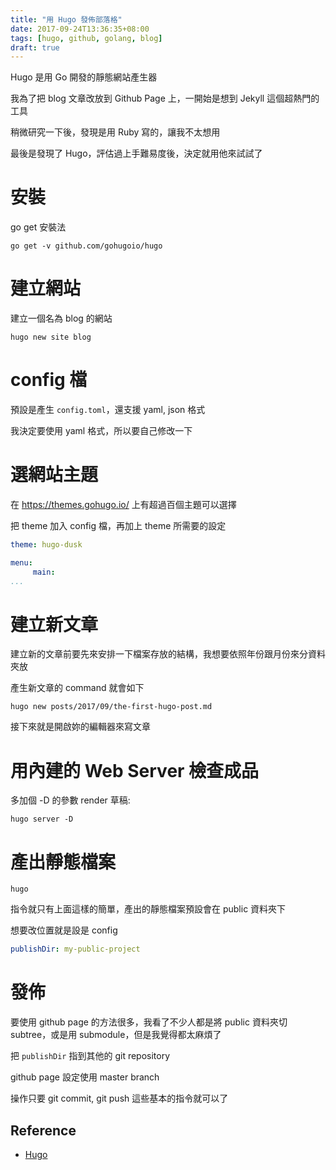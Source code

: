 ```yaml
---
title: "用 Hugo 發佈部落格"
date: 2017-09-24T13:36:35+08:00
tags: [hugo, github, golang, blog]
draft: true
---
```


Hugo 是用 Go 開發的靜態網站產生器

我為了把 blog 文章改放到 Github Page 上，一開始是想到 Jekyll 這個超熱門的工具

稍微研究一下後，發現是用 Ruby 寫的，讓我不太想用

最後是發現了 Hugo，評估過上手難易度後，決定就用他來試試了

# 安裝

go get 安裝法
```shell
go get -v github.com/gohugoio/hugo
```

# 建立網站

建立一個名為 blog 的網站

```shell
hugo new site blog
```

# config 檔

預設是產生 `config.toml`，還支援 yaml, json 格式

我決定要使用 yaml 格式，所以要自己修改一下

# 選網站主題

在 https://themes.gohugo.io/ 上有超過百個主題可以選擇

把 theme 加入 config 檔，再加上 theme 所需要的設定

```yaml
theme: hugo-dusk

menu:
     main:
...
```

# 建立新文章

建立新的文章前要先來安排一下檔案存放的結構，我想要依照年份跟月份來分資料夾放

產生新文章的 command 就會如下

```shell
hugo new posts/2017/09/the-first-hugo-post.md
```

接下來就是開啟妳的編輯器來寫文章

# 用內建的 Web Server 檢查成品

多加個 -D 的參數 render 草稿:

```shell
hugo server -D
```

# 產出靜態檔案

```shell
hugo
```

指令就只有上面這樣的簡單，產出的靜態檔案預設會在 public 資料夾下

想要改位置就是設是 config

```yaml
publishDir: my-public-project
```

# 發佈

要使用 github page 的方法很多，我看了不少人都是將 public 資料夾切 subtree，或是用 submodule，但是我覺得都太麻煩了

把 `publishDir` 指到其他的 git repository

github page 設定使用 master branch

操作只要 git commit, git push 這些基本的指令就可以了

## Reference

- [Hugo](https://gohugo.io/)
